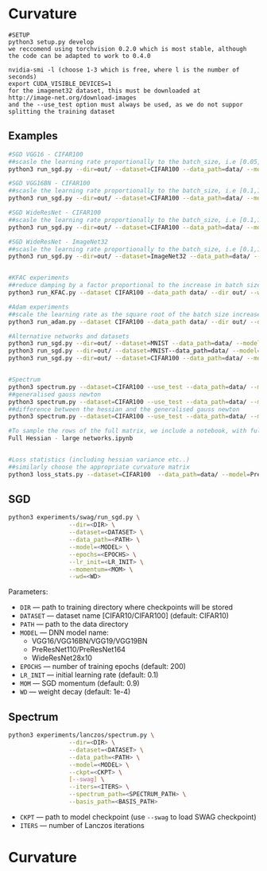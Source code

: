 # Curvature

```
#SETUP
python3 setup.py develop
we reccomend using torchvision 0.2.0 which is most stable, although the code can be adapted to work to 0.4.0
```
```
nvidia-smi -l (choose 1-3 which is free, where l is the number of seconds)
export CUDA_VISIBLE_DEVICES=1
for the imagenet32 dataset, this must be downloaded at 
http://image-net.org/download-images
and the --use_test option must always be used, as we do not suppor splitting the training dataset
```

## Examples

```bash
#SGD VGG16 - CIFAR100
##scasle the learning rate proportionally to the batch_size, i.e [0.05,128],[0.1,256],[0.2,512]
python3 run_sgd.py --dir=out/ --dataset=CIFAR100 --data_path=data/ --model=VGG16 --epochs=300 --save_freq=50 --lr_init=0.05 --wd=0 --seed=1 --batch_size 128

#SGD VGG16BN - CIFAR100
##scasle the learning rate proportionally to the batch_size, i.e [0.1,128],[0.2,256],[0.4,512]
python3 run_sgd.py --dir=out/ --dataset=CIFAR100 --data_path=data/ --model=VGG16BN --epochs=300 --save_freq=50 --lr_init=0.1 --wd=0.0005 --seed=1 --batch_size 128

#SGD WideResNet - CIFAR100
##scasle the learning rate proportionally to the batch_size, i.e [0.1,128],[0.2,256],[0.4,512]
python3 run_sgd.py --dir=out/ --dataset=CIFAR100 --data_path=data/ --model=WideResNet28x10 --epochs=300 --save_freq=50 --lr_init=0.1 --wd=0.0005 --seed=1 --batch_size 128

#SGD WideResNet - ImageNet32 
##scasle the learning rate proportionally to the batch_size, i.e [0.1,128],[0.2,256],[0.4,512]
python3 run_sgd.py --dir=out/ --dataset=ImageNet32 --data_path=data/ --use_test --model=VGG16BN --epochs=300 --save_freq=50 --lr_init=0.1 --wd=0.0005 --seed=1 --batch_size 128


#KFAC experiments
##reduce damping by a factor proportional to the increase in batch size i.e [16,16],[8,32],[4,64],[2,128],[1,265], etc...
python3 run_KFAC.py --dataset CIFAR100 --data_path data/ --dir out/ --wd 0 --lr_init 1 --damping 16 --batch_size 16  --model VGG16 --epochs 300 --seed=1

#Adam experiments
##scale the learning rate as the square root of the batch size increase. i.e [0.0004,128],[0.00056]...
python3 run_adam.py --dataset CIFAR100 --data_path data/ --dir out/ --decoupled_wd --wd 0 --lr_init 0.0004 --model VGG16 --batch_size

#Alternative networks and datasets
python3 run_sgd.py --dir=out/ --dataset=MNIST --data_path=data/ --model=Logistic --epochs=300 --save_freq=50 --lr_init=0.1 --wd=0.0005 --seed=1 --batch_size 128
python3 run_sgd.py --dir=out/ --dataset=MNIST--data_path=data/ --model=MLP --epochs=300 --save_freq=50 --lr_init=0.1 --wd=0.0005 --seed=1 --batch_size 128
python3 run_sgd.py --dir=out/ --dataset=CIFAR100 --data_path=data/ --model=AllCNN_CIFAR100 --epochs=300 --save_freq=50 --lr_init=0.1 --wd=0.0005 --seed=1 --batch_size 128


#Spectrum
python3 spectrum.py --dataset=CIFAR100 --use_test --data_path=data/ --model=VGG16 --ckpt=./ckpts/c100/vgg16/sgd/run1/checkpoint-00050.pt --iters=100 --basis --curvature_matrix=hessian
##generalised gauss newton
python3 spectrum.py --dataset=CIFAR100 --use_test --data_path=data/ --model=VGG16 --ckpt=./ckpts/c100/vgg16/sgd/run1/checkpoint-00050.pt --iters=100 --basis --curvature_matrix=gn
##difference between the hessian and the generalised gauss newton
python3 spectrum.py --dataset=CIFAR100 --use_test --data_path=data/ --model=VGG16 --ckpt=./ckpts/c100/vgg16/sgd/run1/checkpoint-00050.pt --iters=100 --basis --curvature_matrix=nonggn

#To sample the rows of the full matrix, we include a notebook, with full functionality
Full Hessian - large networks.ipynb


#Loss statistics (including hessian variance etc..)
##similarly choose the appropriate curvature matrix
python3 loss_stats.py --dataset=CIFAR100  --data_path=data/ --model=PreResNet110 --ckpt=./ckpts/c100/PreResNet110/OFIT/runshrink/checkpoint-00000.pt --stats_batch=256 --curvature_matrix=hessian


```

## SGD 

```bash
python3 experiments/swag/run_sgd.py \
                 --dir=<DIR> \
                 --dataset=<DATASET> \
                 --data_path=<PATH> \
                 --model=<MODEL> \
                 --epochs=<EPOCHS> \
                 --lr_init=<LR_INIT> \
                 --momentum=<MOM> \
                 --wd=<WD>                 
```

Parameters:

* ```DIR``` &mdash; path to training directory where checkpoints will be stored
* ```DATASET``` &mdash; dataset name [CIFAR10/CIFAR100] (default: CIFAR10)
* ```PATH``` &mdash; path to the data directory
* ```MODEL``` &mdash; DNN model name:
    - VGG16/VGG16BN/VGG19/VGG19BN
    - PreResNet110/PreResNet164
    - WideResNet28x10
* ```EPOCHS``` &mdash; number of training epochs (default: 200)
* ```LR_INIT``` &mdash; initial learning rate (default: 0.1)
* ```MOM``` &mdash; SGD momentum (default: 0.9)
* ```WD``` &mdash; weight decay (default: 1e-4)

## Spectrum

```bash
python3 experiments/lanczos/spectrum.py \
                 --dir=<DIR> \
                 --dataset=<DATASET> \
                 --data_path=<PATH> \
                 --model=<MODEL> \
                 --ckpt=<CKPT> \
                 [--swag] \
                 --iters=<ITERS> \
                 --spectrum_path=<SPECTRUM_PATH> \
                 --basis_path=<BASIS_PATH>
```

* ```CKPT``` &mdash; path to model checkpoint (use ```--swag``` to load SWAG checkpoint)
* ```ITERS``` &mdash; number of Lanczos iterations

# Curvature

